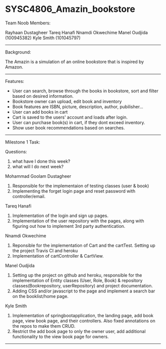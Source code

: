 # SYSC4806_Amazin_bookstore 

Team Noob Members:

 Rayhaan Dustagheer
 Tareq Hanafi
 Nnamdi Okwechime
 Manel Oudjida (100945382)
 Kyle Smith	(101045797)

------------------------------------------------------------------------------------------------------------
Background:

The Amazin is a simulation of an online bookstore that is inspired by Amazon. 

------------------------------------------------------------------------------------------------------------
Features:

- User can search, browse through the books in bookstore, sort and filter based on desired information.
- Bookstore owner can upload, edit book and inventory
- Book features are ISBN, picture, description, author, pubilisher...
- User can add books in cart
- Cart is saved to the users' account and loads after login.
- User can purchase book(s) in cart, if they dont exceed inventory.
- Show user book recommendations based on searches.

------------------------------------------------------------------------------------------------------------

Milestone 1 Task:

Questions:
1. what have I done this week? 
2. what will I do next week? 

Mohammad Goolam Dustagheer
1. Responsible for the implementaion of testing classes (user & book)
2. Implementing the forget login page and reset password with controller/email.
 
Tareq Hanafi
1. Implementation of the login and sign up pages.
2. Implementation of the user repository with the pages, along with figuring out how to implement 3rd party authentication. 
 
Nnamdi Okwechime 
1. Reponsible for the implementation of Cart and the cartTest. Setting up the project Travis CI and heroku 
2. Implementation of cartController & CartView.


Manel Oudjida 
1. Setting up the project on github and heroku, responsible for the implementation of Entity classes (User, Role, Book) & repository classes(Bookrepository, userRepository) and project documentation. 
2. Adding CSS and/or javascript to the page and implement a search bar on the booklist/home page.



Kyle Smith
1. Implementation of springbootapplication, the landing page, add book page, view book page, and their controllers. Also fixed annotations on the repos to make them CRUD.
2. Restrict the add book page to only the owner user, add additional functionality to the view book page for owners.



------------------------------------------------------------------------------------------------------------
